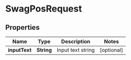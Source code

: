 
# SwagPosRequest

## Properties
Name | Type | Description | Notes
------------ | ------------- | ------------- | -------------
**inputText** | **String** | Input text string |  [optional]



